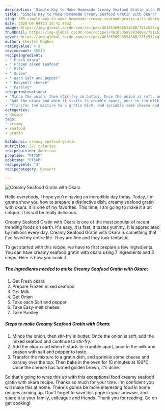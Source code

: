 ```yaml
---
description: "Simple Way to Make Homemade Creamy Seafood Gratin with Okara"
title: "Simple Way to Make Homemade Creamy Seafood Gratin with Okara"
slug: 765-simple-way-to-make-homemade-creamy-seafood-gratin-with-okara
date: 2020-06-04T23:10:41.463Z
image: https://img-global.cpcdn.com/recipes/4610536990834688/751x532cq70/creamy-seafood-gratin-with-okara-recipe-main-photo.jpg
thumbnail: https://img-global.cpcdn.com/recipes/4610536990834688/751x532cq70/creamy-seafood-gratin-with-okara-recipe-main-photo.jpg
cover: https://img-global.cpcdn.com/recipes/4610536990834688/751x532cq70/creamy-seafood-gratin-with-okara-recipe-main-photo.jpg
author: Chester Hughes
ratingvalue: 4.8
reviewcount: 45046
recipeingredient:
- " Fresh okara"
- " Frozen mixed seafood"
- " Milk"
- " Onion"
- " each Salt and pepper"
- " Easymelt cheese"
- " Parsley"
recipeinstructions:
- "Mince the onion, then stir-fry in butter. Once the onion is soft, add the mixed seafood and continue to stir-fry."
- "Add the okara and when it starts to crumble apart, pour in the milk and season with salt and pepper to taste."
- "Transfer the mixture to a gratin dish, and sprinkle some cheese and parsley over the top. Then bake in the oven for 10 minutes at 180°C. Once the cheese has turned golden brown, it&#39;s done."
categories:
- Recipe
tags:
- creamy
- seafood
- gratin

katakunci: creamy seafood gratin 
nutrition: 277 calories
recipecuisine: American
preptime: "PT25M"
cooktime: "PT56M"
recipeyield: "4"
recipecategory: Dessert

---
```



![Creamy Seafood Gratin with Okara](https://img-global.cpcdn.com/recipes/4610536990834688/751x532cq70/creamy-seafood-gratin-with-okara-recipe-main-photo.jpg)

Hello everybody, I hope you're having an incredible day today. Today, I'm gonna show you how to prepare a distinctive dish, creamy seafood gratin with okara. It is one of my favorites. This time, I am going to make it a bit unique. This will be really delicious.



Creamy Seafood Gratin with Okara is one of the most popular of recent trending foods on earth. It's easy, it is fast, it tastes yummy. It is appreciated by millions every day. Creamy Seafood Gratin with Okara is something that I've loved my entire life. They are fine and they look fantastic.


To get started with this recipe, we have to first prepare a few ingredients. You can have creamy seafood gratin with okara using 7 ingredients and 3 steps. Here is how you cook it.

<!--inarticleads1-->

##### The ingredients needed to make Creamy Seafood Gratin with Okara:

1. Get  Fresh okara
1. Prepare  Frozen mixed seafood
1. Get  Milk
1. Get  Onion
1. Take  each Salt and pepper
1. Take  Easy-melt cheese
1. Take  Parsley




<!--inarticleads2-->

##### Steps to make Creamy Seafood Gratin with Okara:

1. Mince the onion, then stir-fry in butter. Once the onion is soft, add the mixed seafood and continue to stir-fry.
1. Add the okara and when it starts to crumble apart, pour in the milk and season with salt and pepper to taste.
1. Transfer the mixture to a gratin dish, and sprinkle some cheese and parsley over the top. Then bake in the oven for 10 minutes at 180°C. Once the cheese has turned golden brown, it&#39;s done.




So that's going to wrap this up with this exceptional food creamy seafood gratin with okara recipe. Thanks so much for your time. I'm confident you will make this at home. There's gonna be more interesting food in home recipes coming up. Don't forget to save this page in your browser, and share it to your family, colleague and friends. Thank you for reading. Go on get cooking!
